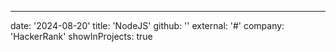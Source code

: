 ---
date: '2024-08-20'
title: 'NodeJS'
github: ''
external: '#'
company: 'HackerRank'
showInProjects: true